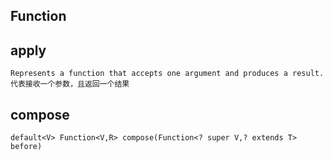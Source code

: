 ## Function
## apply
    Represents a function that accepts one argument and produces a result.
    代表接收一个参数，且返回一个结果
## compose
    default<V> Function<V,R> compose(Function<? super V,? extends T> before)
